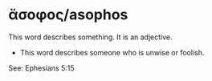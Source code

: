 # ἄσοφος/asophos
This word describes something. It is an adjective.

* This word describes someone who is unwise or foolish.

See: Ephesians 5:15
